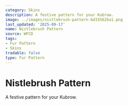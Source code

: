 ```yaml
---
category: Skins
description: A festive pattern for your Kubrow.
image: ../images/nistlebrush-pattern-bd33562ba1.png
last_updated: '2025-09-17'
name: Nistlebrush Pattern
source: WFCD
tags:
- Fur Pattern
- Skins
tradable: false
type: Fur Pattern
---
```


# Nistlebrush Pattern

A festive pattern for your Kubrow.

